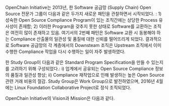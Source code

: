 OpenChain Initiative는 2013년, 한 Software 공급망 (Supply Chain) Open Source 전문가 그룹이 다음과 같은 두가지 새로운 패턴을 관찰하면서 시작되었다. : 1) 성숙한 Open Source Compliance Program이 있는 조직간에는 상당한 Process 유사성이 존재함; 2) 이러한 Program을 갖추지 못한 상태로 Software를 교환하는 조직은 여전히 많이 존재하고 있음. 여기서의 2번째 패턴은  Software 교환 시 동봉해야 하는 Compliance 산출물의 일관성 및 품질에 대한 신뢰를 떨어뜨리게 되었다. 결과적으로 Software 공급망의 각 계층에서의 Downsteam 조직은 Upstream 조직에서 이미 수행한 Compliance 작업을 다시 수행하는 일이 자주 발생하였다. 

한 Study Group이 다음과 같은 Standard Program Specification을 만들 수 있는지를 고려하기 위해 구성되었다.: i) 업계에서 공유되는 Open Source Compliance 정보의 품질과 일관성 향상; ii) Compliance 재작업으로 인해 발생하는 높은 Open Source 관련 거래 비용의 절감. Study Group은 Work Group으로 발전하였으며, 2016년 4월에는 Linux Foundation Collaborative Project로 정식 조직되었다. 

OpenChain Initiative의 Vision과 Mission은 다음과 같다. 
